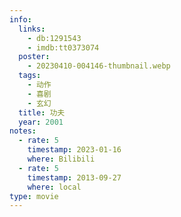 ```yaml
---
info:
  links:
    - db:1291543
    - imdb:tt0373074
  poster:
    - 20230410-004146-thumbnail.webp
  tags:
    - 动作
    - 喜剧
    - 玄幻
  title: 功夫
  year: 2001
notes:
  - rate: 5
    timestamp: 2023-01-16
    where: Bilibili
  - rate: 5
    timestamp: 2013-09-27
    where: local
type: movie
---
```

